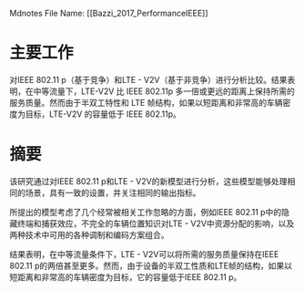  Mdnotes File Name: [[Bazzi_2017_PerformanceIEEE]]

# 主要工作
对IEEE 802.11 p（基于竞争）和LTE - V2V（基于非竞争）进行分析比较。结果表明，在中等流量下，LTE-V2V 比 IEEE 802.11p 多一倍或更远的距离上保持所需的服务质量。然而由于半双工特性和 LTE 帧结构，如果以短距离和非常高的车辆密度为目标，LTE-V2V 的容量低于 IEEE 802.11p。

# 摘要
该研究通过对IEEE 802.11 p和LTE - V2V的新模型进行分析，这些模型能够处理相同的场景，具有一致的设置，并关注相同的输出指标。

所提出的模型考虑了几个经常被相关工作忽略的方面，例如IEEE 802.11 p中的隐藏终端和捕获效应，不完全的车辆位置知识对LTE - V2V中资源分配的影响，以及两种技术中可用的各种调制和编码方案组合。

结果表明，在中等流量条件下，LTE - V2V可以将所需的服务质量保持在IEEE 802.11 p的两倍甚至更多。然而，由于设备的半双工性质和LTE帧的结构，如果以短距离和非常高的车辆密度为目标，它的容量低于IEEE 802.11 p。